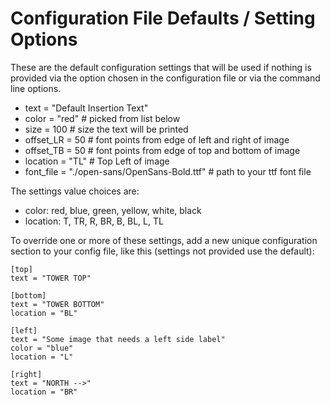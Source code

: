 # Configuration File Defaults / Setting Options

These are the default configuration settings that will be used if nothing is provided via the option chosen in the configuration file or via the command line options.

- text = "Default Insertion Text"
- color = "red" # picked from list below
- size = 100 # size the text will be printed
- offset_LR = 50 # font points from edge of left and right of image
- offset_TB = 50 # font points from edge of top and bottom of image
- location = "TL" # Top Left of image
- font_file = "./open-sans/OpenSans-Bold.ttf" # path to your ttf font file

The settings value choices are:

- color: red, blue, green, yellow, white, black
- location: T, TR, R, BR, B, BL, L, TL

To override one or more of these settings, add a new unique configuration section to your config file, like this (settings not provided use the default):

```
[top]
text = "TOWER TOP"

[bottom]
text = "TOWER BOTTOM"
location = "BL"

[left]
text = "Some image that needs a left side label"
color = "blue"
location = "L"

[right]
text = "NORTH -->"
location = "BR"

